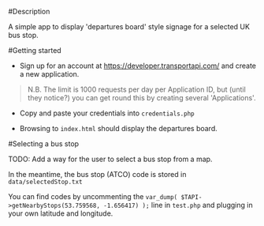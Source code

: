 #Description

A simple app to display 'departures board' style signage for a selected UK bus stop.

#Getting started

- Sign up for an account at https://developer.transportapi.com/ and create a new application.
> N.B. The limit is 1000 requests per day per Application ID, but (until they notice?) you can get round this by creating several 'Applications'.

- Copy and paste your credentials into `credentials.php`

- Browsing to `index.html` should display the departures board.

#Selecting a bus stop

TODO: Add a way for the user to select a bus stop from a map.

In the meantime, the bus stop (ATCO) code is stored in `data/selectedStop.txt`

You can find codes by uncommenting the `var_dump( $TAPI->getNearbyStops(53.759568, -1.656417) );` line in `test.php` and plugging in your own latitude and longitude.